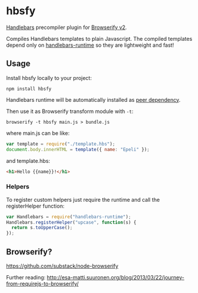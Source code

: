 # hbsfy

[Handlebars][] precompiler plugin for [Browserify v2][].

Compiles Handlebars templates to plain Javascript. The compiled templates
depend only on [handlebars-runtime][] so they are lightweight and fast!

## Usage

Install hbsfy locally to your project:

    npm install hbsfy

Handlebars runtime will be automatically installed as [peer dependency][].

Then use it as Browserify transform module with `-t`:

    browserify -t hbsfy main.js > bundle.js

where main.js can be like:

```javascript
var template = require("./template.hbs");
document.body.innerHTML = template({ name: "Epeli" });
```

and template.hbs:

```html
<h1>Hello {{name}}!</h1>
```

### Helpers

To register custom helpers just require the runtime and call the registerHelper
function:

```javascript
var Handlebars = require("handlebars-runtime");
Handlebars.registerHelper("upcase", function(s) {
  return s.toUpperCase();
});
```

## Browserify?

<https://github.com/substack/node-browserify>

Further reading: <http://esa-matti.suuronen.org/blog/2013/03/22/journey-from-requirejs-to-browserify/>

[Handlebars]: http://handlebarsjs.com/
[Browserify v2]: https://github.com/substack/node-browserify
[handlebars-runtime]: https://npmjs.org/package/handlebars-runtime
[peer dependency]: http://blog.nodejs.org/2013/02/07/peer-dependencies/
